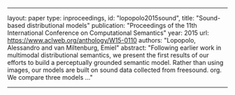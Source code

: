 
---
layout: paper
type: inproceedings,
id: "lopopolo2015sound",
title: "Sound-based distributional models"
publication: "Proceedings of the 11th International Conference on Computational Semantics"
year: 2015
url: https://www.aclweb.org/anthology/W15-0110
authors: "Lopopolo, Alessandro and van Miltenburg, Emiel"
abstract: "Following earlier work in multimodal distributional semantics, we present the first results of our efforts to build a perceptually grounded semantic model. Rather than using images, our models are built on sound data collected from freesound. org. We compare three models …"

---
